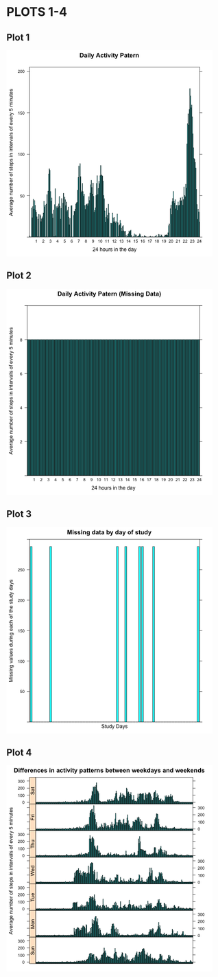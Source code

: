 # PLOTS 1-4

## Plot  1  

![plot of chunk unnamed-chunk-2](plotsPA1/averageInterval.png)


## Plot  2

![plot of chunk unnamed-chunk-2](plotsPA1/missData.png)

## Plot  3  

![plot of chunk unnamed-chunk-2](plotsPA1/missDatainday.png)


## Plot  4
![plot of chunk unnamed-chunk-2](plotsPA1/plotdiference.png)
